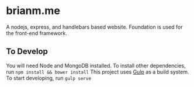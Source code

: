 brianm.me
=========

A nodejs, express, and handlebars based website.
Foundation is used for the front-end framework.

## To Develop

You will need Node and MongoDB installed. To install other dependencies, run ```npm install && bower install```
This project uses [Gulp](http://gulpjs.com) as a build system. To start developing, run ```gulp serve```
